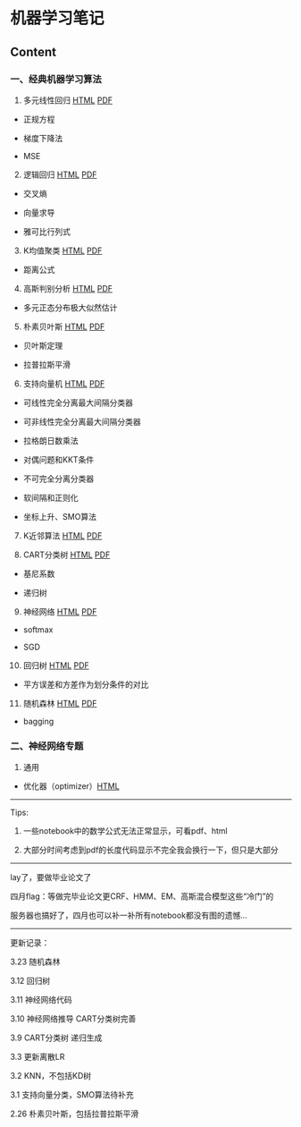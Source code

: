 # 机器学习笔记

## Content

### 一、经典机器学习算法

1. 多元线性回归 [HTML](http://188.131.150.243/src/ML_notes/html/01+LinearRegression.html) [PDF](http://188.131.150.243/src/ML_notes/pdf/01+LinearRegression.pdf)

- 正规方程

- 梯度下降法

- MSE

2. 逻辑回归 [HTML](http://188.131.150.243/src/ML_notes/html/02+LogisticRegression.html) [PDF](http://188.131.150.243/src/ML_notes/pdf/02+LogisticRegression.pdf)

- 交叉熵

- 向量求导

- 雅可比行列式

3. K均值聚类 [HTML](http://188.131.150.243/src/ML_notes/html/03+Kmeans.html) [PDF](http://188.131.150.243/src/ML_notes/pdf/03+Kmeans.pdf)

- 距离公式

4. 高斯判别分析 [HTML](http://188.131.150.243/src/ML_notes/html/04+GaussianDescriminativeAnalysis.html) [PDF](http://188.131.150.243/src/ML_notes/pdf/04+GaussianDescriminativeAnalysis.pdf)

- 多元正态分布极大似然估计

5. 朴素贝叶斯 [HTML](http://188.131.150.243/src/ML_notes/html/05+NaiveBayes.html) [PDF](http://188.131.150.243/src/ML_notes/pdf/05+NaiveBayes.pdf)

- 贝叶斯定理

- 拉普拉斯平滑

6. 支持向量机 [HTML](http://188.131.150.243/src/ML_notes/html/06+SupportVectorClassification.html) [PDF](http://188.131.150.243/src/ML_notes/pdf/06+SupportVectorClassification.pdf)

- 可线性完全分离最大间隔分类器

- 可非线性完全分离最大间隔分类器

- 拉格朗日数乘法

- 对偶问题和KKT条件

- 不可完全分离分类器

- 软间隔和正则化

- 坐标上升、SMO算法

7. K近邻算法 [HTML](http://188.131.150.243/src/ML_notes/html/07+KNN.html) [PDF](http://188.131.150.243/src/ML_notes/pdf/07+KNN.pdf)

8. CART分类树 [HTML](http://188.131.150.243/src/ML_notes/html/08+CART+Classification.html) [PDF](http://188.131.150.243/src/ML_notes/pdf/08+CART+Classification.pdf)

- 基尼系数

- 递归树

9. 神经网络 [HTML](http://188.131.150.243/src/ML_notes/html/09+NeuralNetwork.html) [PDF](http://188.131.150.243/src/ML_notes/pdf/09+NeuralNetwork.pdf)

- softmax

- SGD

10. 回归树 [HTML](http://188.131.150.243/src/ML_notes/html/10+CART+Regression.html) [PDF](http://188.131.150.243/src/ML_notes/pdf/10+CART+Regression.pdf)

- 平方误差和方差作为划分条件的对比

11. 随机森林 [HTML](http://188.131.150.243/src/ML_notes/html/11+RandomForest.html) [PDF](http://188.131.150.243/src/ML_notes/pdf/11+RandomForest.pdf)

- bagging

### 二、神经网络专题

1. 通用

- 优化器（optimizer）[HTML](http://188.131.150.243/src/ML_notes/html/NN+General+optimizers+ContinuouslyUpdating.html)

---------
Tips:

1. 一些notebook中的数学公式无法正常显示，可看pdf、html

2. 大部分时间考虑到pdf的长度代码显示不完全我会换行一下，但只是大部分
--------

lay了，要做毕业论文了

四月flag：等做完毕业论文更CRF、HMM、EM、高斯混合模型这些“冷门”的

服务器也搞好了，四月也可以补一补所有notebook都没有图的遗憾...

-------

更新记录：

3.23 随机森林

3.12 回归树

3.11 神经网络代码 

3.10 神经网络推导 CART分类树完善

3.9 CART分类树 递归生成

3.3 更新离散LR

3.2 KNN，不包括KD树

3.1 支持向量分类，SMO算法待补充

2.26 朴素贝叶斯，包括拉普拉斯平滑
